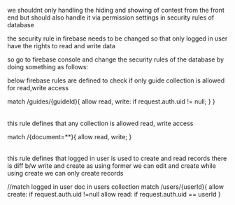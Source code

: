 we shouldnt only handling the hiding and showing of contest from the front end
but should also handle it via permission settings in security rules of database

the security rule in firebase needs to be changed so that
only logged in user have the rights to read and write data

so go to firebase console and change the security rules of the database by doing something as follows:

below firebase rules are defined to check if only guide collection is allowed for read,write access

match /guides/{guideId}{
allow read, write: if request.auth.uid != null;
}
}

######

this rule defines that any collection is allowed read, write access

match /{document=\*\*}{
allow read, write;
}

######

this rule defines that logged in user is used to create and read records
there is diff b/w write and create as using former we can edit and create while using create we can only create records

//match logged in user doc in users collection
match /users/{userId}{
allow create: if request.auth.uid !=null
allow read: if request.auth.uid == userId
}
